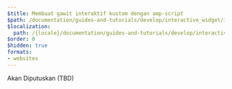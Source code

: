 ```yaml
---
$title: Membuat gawit interaktif kustom dengan amp-script
$path: /documentation/guides-and-tutorials/develop/interactive_widget/index.html
$localization:
  path: /{locale}/documentation/guides-and-tutorials/develop/interactive_widget/index.html
$order: 0
$hidden: true
formats:
- websites
---
```


Akan Diputuskan (TBD)
